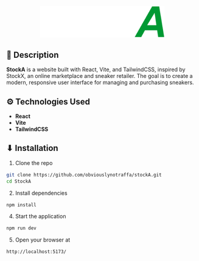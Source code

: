 <p align="center">
    <img src="src/assets/icons/branding/white-logo-company.png" style="width:65%;">
</p>

## 📄 Description
**StockA** is a website built with React, Vite, and TailwindCSS, inspired by StockX, an online marketplace and sneaker retailer. The goal is to create a modern, responsive user interface for managing and purchasing sneakers.

## ⚙ Technologies Used
- **React**
- **Vite**
- **TailwindCSS**

## ⬇ Installation
1. Clone the repo
```bash
git clone https://github.com/obviouslynotraffa/stockA.git
cd StockA
```
2. Install dependencies
```bash
npm install
```
4. Start the application
```bash
npm run dev
```
5. Open your browser at
```bash
http://localhost:5173/
```

